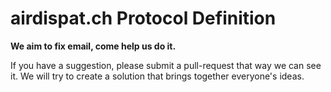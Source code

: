 airdispat.ch Protocol Definition
================================

**We aim to fix email, come help us do it.**

If you have a suggestion, please submit a pull-request that way we can see it. We will try to create a solution that brings together everyone's ideas.